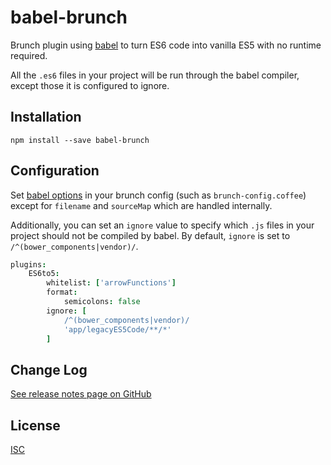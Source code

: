 babel-brunch
===========
Brunch plugin using [babel](https://github.com/babel/babel) to turn ES6 code
into vanilla ES5 with no runtime required.

All the `.es6` files in your project will be run through the babel compiler,
except those it is configured to ignore.

Installation
------------
`npm install --save babel-brunch`

Configuration
-------------
Set [babel options](https://babeljs.io/docs/usage/options) in your brunch
config (such as `brunch-config.coffee`) except for `filename` and `sourceMap`
which are handled internally.

Additionally, you can set an `ignore` value to specify which `.js` files in
your project should not be compiled by babel. By default, `ignore` is set to
`/^(bower_components|vendor)/`.

```coffee
plugins:
	ES6to5:
		whitelist: ['arrowFunctions']
		format:
			semicolons: false
		ignore: [
			/^(bower_components|vendor)/
			'app/legacyES5Code/**/*'
		]
```

Change Log
----------
[See release notes page on GitHub](https://github.com/babel/babel-brunch/releases)

License
-------
[ISC](https://raw.github.com/babel/babel-brunch/master/LICENSE)
